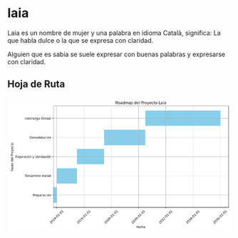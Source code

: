 # laia

Laia es un nombre de mujer y una palabra en idioma Català, significa: La que habla dulce o la que se expresa con claridad.

Alguien que es sabia se suele expresar con buenas palabras y expresarse con claridad.

## Hoja de Ruta

<img src="laia-gantt-202502272325.png" alt="Diagrama Gantt de Laia" width="650"/>
